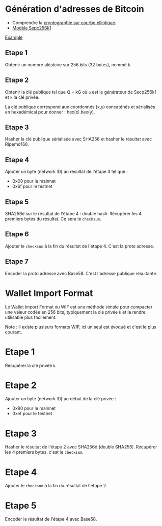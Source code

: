 # Génération d'adresses de Bitcoin

- Comprendre la [cryptographie sur courbe elliptique](https://arstechnica.com/information-technology/2013/10/a-relatively-easy-to-understand-primer-on-elliptic-curve-cryptography/).
- [Modèle Sepc256k1](https://en.bitcoin.it/wiki/Secp256k1)

[Example](https://cdn.rawgit.com/andreacorbellini/ecc/920b29a/interactive/modk-add.html)

## Etape 1

Obtenir un nombre aléatoire sur 256 bits (32 bytes), nommé `k`.

## Etape 2

Obtenir la clé publique tel que Q = kG où `G` est le générateur de Secp256k1 et `k` la clé privée.

La clé publique correspond aux coordonnés (x,y) concaténés et sérialisés en hexadémical pour donner : hex(x).hex(y).

## Etape 3

Hasher la clé publique sérialisée avec SHA256 et hasher le résultat avec Ripemd160.

## Etape 4

Ajouter un byte (network ID) au résultat de l'étape 3 tel que :
- 0x00 pour le mainnet
- 0x6f pour le testnet

## Etape 5

SHA256d sur le résultat de l'étape 4 : double hash. Récupérer les 4 premiers bytes du résultat. Ce sera le `checksum`.

## Etape 6

Ajouter le `checksum` à la fin du résultat de l'étape 4. C'est la proto adresse.

## Etape 7

Encoder la proto adresse avec Base58. C'est l'adresse publique résultante.

# Wallet Import Format

Le Wallet Import Format ou WIF est une méthode simple pour compacter une valeur codée en 256 bits, typiquement la clé privée `k` et la rendre utilisable plus facilement.

Note : il existe plusieurs formats WIP, ici un seul est évoqué et c'est le plus courant.

# Etape 1

Récupérer la clé privée `k`.

# Etape 2

Ajouter un byte (network ID) au début de la clé privée :
- 0x80 pour le mainnet
- 0xef pour le testnet

# Etape 3

Hasher le résultat de l'étape 2 avec SHA256d (double SHA256). Récupérer les 4 premiers bytes, c'est le `checksum`.

# Etape 4

Ajouter le `checksum` à la fin du résultat de l'étape 2.

# Etape 5

Encoder le résultat de l'étape 4 avec Base58.

